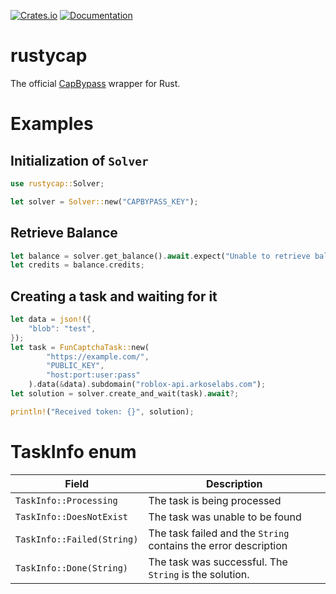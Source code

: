 [![Crates.io](https://img.shields.io/crates/v/rustycap.svg)](https://crates.io/crates/rustycap) [![Documentation](https://docs.rs/rustycap/badge.svg)](https://docs.rs/rustycap)

# rustycap

The official [CapBypass](https://capbypass.com/) wrapper for Rust.

# Examples
## Initialization of `Solver`

```rust
use rustycap::Solver;

let solver = Solver::new("CAPBYPASS_KEY");
```

## Retrieve Balance

```rust
let balance = solver.get_balance().await.expect("Unable to retrieve balance");
let credits = balance.credits;
```

## Creating a task and waiting for it

```rust
let data = json!({
    "blob": "test",
});
let task = FunCaptchaTask::new(
        "https://example.com/",
        "PUBLIC_KEY",
        "host:port:user:pass"
    ).data(&data).subdomain("roblox-api.arkoselabs.com");
let solution = solver.create_and_wait(task).await?;

println!("Received token: {}", solution);
```

# TaskInfo enum
| Field | Description |
|-------|-------------|
| `TaskInfo::Processing` | The task is being processed |
| `TaskInfo::DoesNotExist` | The task was unable to be found |
| `TaskInfo::Failed(String)` | The task failed and the `String` contains the error description |
| `TaskInfo::Done(String)` | The task was successful. The `String` is the solution. |